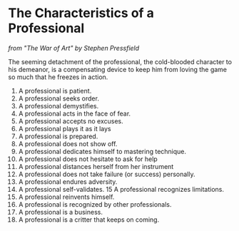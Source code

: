 # The Characteristics of a Professional
*from "The War of Art" by Stephen Pressfield*

The seeming detachment of the professional, the cold-blooded character to his demeanor, is a compensating device to keep him from loving the game so much that he freezes in action. 

1. A professional is patient.
2. A professional seeks order.
3. A professional demystifies.
4. A professional acts in the face of fear.
5. A professional accepts no excuses.
6. A professional plays it as it lays
7. A professional is prepared. 
8. A professional does not show off. 
9. A professional dedicates himself to mastering technique. 
10. A professional does not hesitate to ask for help 
11. A professional distances herself from her instrument
12. A professional does not take failure (or success) personally.
13. A professional endures adversity. 
14. A professional self-validates.
15 A professional recognizes limitations. 
16. A professional reinvents himself. 
17. A professional is recognized by other professionals. 
18. A professional is a business. 
19. A professional is a critter that keeps on coming. 

